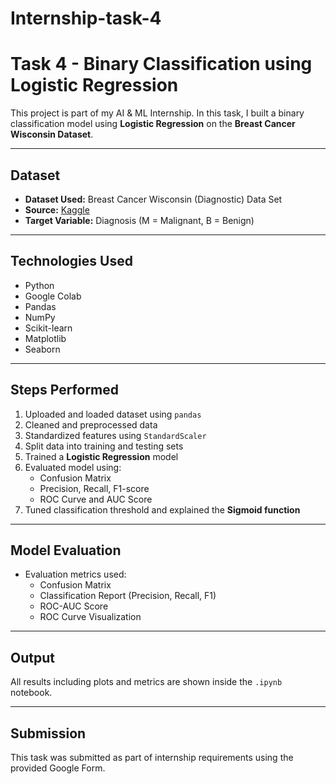 # Internship-task-4
# Task 4 - Binary Classification using Logistic Regression

This project is part of my AI & ML Internship. In this task, I built a binary classification model using **Logistic Regression** on the **Breast Cancer Wisconsin Dataset**.

---

##  Dataset

- **Dataset Used:** Breast Cancer Wisconsin (Diagnostic) Data Set
- **Source:** [Kaggle](https://www.kaggle.com/datasets/uciml/breast-cancer-wisconsin-data)
- **Target Variable:** Diagnosis (M = Malignant, B = Benign)

---

##  Technologies Used

- Python
- Google Colab
- Pandas
- NumPy
- Scikit-learn
- Matplotlib
- Seaborn

---

## Steps Performed

1. Uploaded and loaded dataset using `pandas`
2. Cleaned and preprocessed data
3. Standardized features using `StandardScaler`
4. Split data into training and testing sets
5. Trained a **Logistic Regression** model
6. Evaluated model using:
   - Confusion Matrix
   - Precision, Recall, F1-score
   - ROC Curve and AUC Score
7. Tuned classification threshold and explained the **Sigmoid function**

---

##  Model Evaluation

- Evaluation metrics used:
  - Confusion Matrix
  - Classification Report (Precision, Recall, F1)
  - ROC-AUC Score
  - ROC Curve Visualization

---

## Output

All results including plots and metrics are shown inside the `.ipynb` notebook.

---

##  Submission

This task was submitted as part of internship requirements using the provided Google Form.

